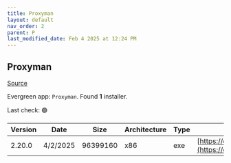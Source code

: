 ```yaml
---
title: Proxyman
layout: default
nav_order: 2
parent: P
last_modified_date: Feb 4 2025 at 12:24 PM
---
```


## Proxyman

[Source](https://proxyman.io/)

Evergreen app: `Proxyman`. Found **1** installer.

Last check: 🟢

| Version | Date     | Size     | Architecture | Type | URI                                                                                                                                                          |
| ------- | -------- | -------- | ------------ | ---- | ------------------------------------------------------------------------------------------------------------------------------------------------------------ |
| 2.20.0  | 4/2/2025 | 96399160 | x86          | exe  | [https://download.proxyman.com/windows/2.20.0/build/Proxyman+Setup+2.20.0.exe](https://download.proxyman.com/windows/2.20.0/build/Proxyman+Setup+2.20.0.exe) |
